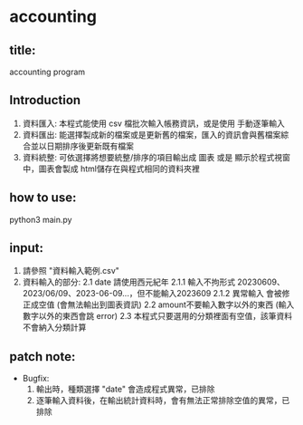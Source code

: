 # accounting
 
## title: 

accounting program

## Introduction
1. 資料匯入: 本程式能使用 csv 檔批次輸入帳務資訊，或是使用 手動逐筆輸入
2. 資料匯出: 能選擇製成新的檔案或是更新舊的檔案，匯入的資訊會與舊檔案綜合並以日期排序後更新既有檔案
3. 資料統整: 可依選擇將想要統整/排序的項目輸出成 圖表 或是 顯示於程式視窗中，圖表會製成 html儲存在與程式相同的資料夾裡

## how to use:
python3 main.py

## input:
1. 請參照 "資料輸入範例.csv"
2. 資料輸入的部分:
    2.1 date 請使用西元紀年
        2.1.1 輸入不拘形式 20230609、2023/06/09、2023-06-09...，但不能輸入2023609
        2.1.2 異常輸入 會被修正成空值 (會無法輸出到圖表資訊)
    2.2 amount不要輸入數字以外的東西 (輸入數字以外的東西會跳 error)
    2.3 本程式只要選用的分類裡面有空值，該筆資料不會納入分類計算

## patch note:
- Bugfix:
    1. 輸出時，種類選擇 "date" 會造成程式異常，已排除
    2. 逐筆輸入資料後，在輸出統計資料時，會有無法正常排除空值的異常，已排除